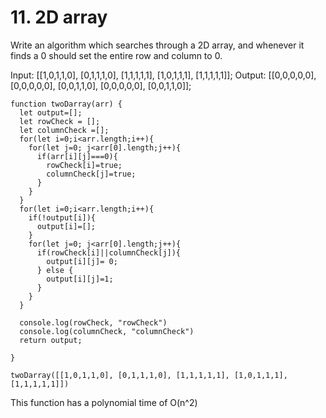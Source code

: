 # 11. 2D array

Write an algorithm which searches through a 2D array, and whenever it finds a 0 should set the entire row and column to 0.

Input: [[1,0,1,1,0], [0,1,1,1,0], [1,1,1,1,1], [1,0,1,1,1], [1,1,1,1,1]]; Output: [[0,0,0,0,0], [0,0,0,0,0], [0,0,1,1,0], [0,0,0,0,0], [0,0,1,1,0]];

````
function twoDarray(arr) {
  let output=[];
  let rowCheck = [];
  let columnCheck =[];
  for(let i=0;i<arr.length;i++){
    for(let j=0; j<arr[0].length;j++){
      if(arr[i][j]===0){
        rowCheck[i]=true;
        columnCheck[j]=true;
      } 
    }
  }
  for(let i=0;i<arr.length;i++){
    if(!output[i]){
      output[i]=[];
    }
    for(let j=0; j<arr[0].length;j++){
      if(rowCheck[i]||columnCheck[j]){
        output[i][j]= 0;
      } else {
        output[i][j]=1;
      }
    }
  }
  
  console.log(rowCheck, "rowCheck")
  console.log(columnCheck, "columnCheck")
  return output;
  
}

twoDarray([[1,0,1,1,0], [0,1,1,1,0], [1,1,1,1,1], [1,0,1,1,1], [1,1,1,1,1]])
````

This function has a polynomial time of O(n^2)
